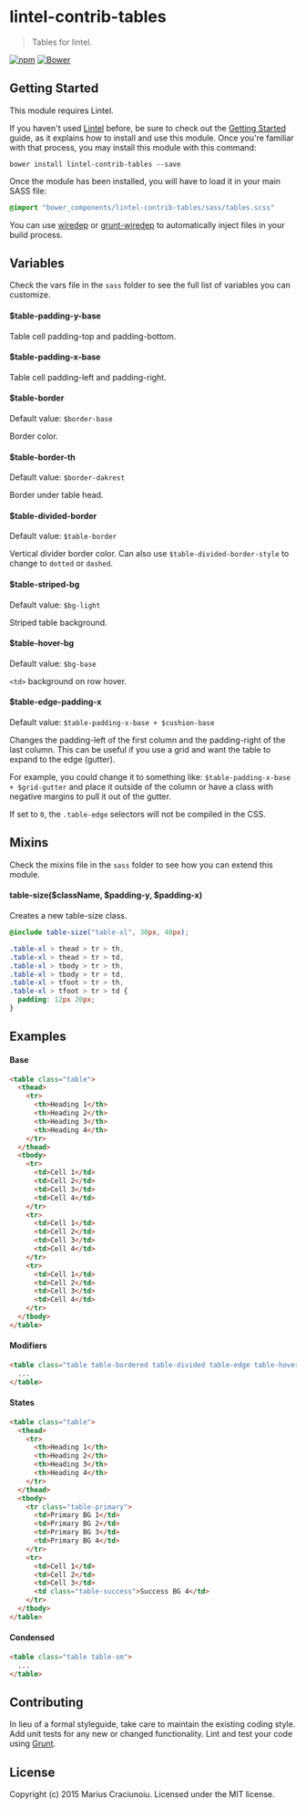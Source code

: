 lintel-contrib-tables
=====================

> Tables for lintel.

[![npm](https://img.shields.io/npm/v/lintel-contrib-tables.svg)](https://github.com/lintelio/lintel-contrib-tables)
[![Bower](https://img.shields.io/bower/v/lintel-contrib-tables.svg)](https://github.com/lintelio/lintel-contrib-tables)


## Getting Started
This module requires Lintel.

If you haven't used [Lintel](http://lintel.io/) before, be sure to check out the [Getting Started](http://lintel.io/getting-started) guide, as it explains how to install and use this module. Once you're familiar with that process, you may install this module with this command:

```shell
bower install lintel-contrib-tables --save
```

Once the module has been installed, you will have to load it in your main SASS file:

```scss
@import "bower_components/lintel-contrib-tables/sass/tables.scss"
```

You can use [wiredep](https://github.com/taptapship/wiredep) or [grunt-wiredep](https://github.com/stephenplusplus/grunt-wiredep) to automatically inject files in your build process.


## Variables
Check the vars file in the `sass` folder to see the full list of variables you can customize.

#### $table-padding-y-base
Table cell padding-top and padding-bottom.

#### $table-padding-x-base
Table cell padding-left and padding-right.

#### $table-border
Default value: `$border-base`  

Border color.

#### $table-border-th
Default value: `$border-dakrest`  

Border under table head.

#### $table-divided-border
Default value: `$table-border`  

Vertical divider border color. Can also use `$table-divided-border-style` to change to `dotted` or `dashed`.

#### $table-striped-bg
Default value: `$bg-light`  

Striped table background.

#### $table-hover-bg
Default value: `$bg-base`  

`<td>` background on row hover.


#### $table-edge-padding-x
Default value: `$table-padding-x-base + $cushion-base`  

Changes the padding-left of the first column and the padding-right of the last column. This can be useful if you use a grid and want the table to expand to the edge (gutter). 

For example, you could change it to something like: `$table-padding-x-base + $grid-gutter` and place it outside of the column or have a class with negative margins to pull it out of the gutter.

If set to `0`, the `.table-edge` selectors will not be compiled in the CSS.


## Mixins
Check the mixins file in the `sass` folder to see how you can extend this module.

#### table-size($className, $padding-y, $padding-x)
Creates a new table-size class.

```scss
@include table-size("table-xl", 30px, 40px);
```

```css
.table-xl > thead > tr > th, 
.table-xl > thead > tr > td, 
.table-xl > tbody > tr > th, 
.table-xl > tbody > tr > td, 
.table-xl > tfoot > tr > th, 
.table-xl > tfoot > tr > td {
  padding: 12px 20px;
}
```


## Examples

#### Base
```html
<table class="table">
  <thead>
    <tr>
      <th>Heading 1</th>
      <th>Heading 2</th>
      <th>Heading 3</th>
      <th>Heading 4</th>
    </tr>
  </thead>
  <tbody>
    <tr>
      <td>Cell 1</td>
      <td>Cell 2</td>
      <td>Cell 3</td>
      <td>Cell 4</td>
    </tr>
    <tr>
      <td>Cell 1</td>
      <td>Cell 2</td>
      <td>Cell 3</td>
      <td>Cell 4</td>
    </tr>
    <tr>
      <td>Cell 1</td>
      <td>Cell 2</td>
      <td>Cell 3</td>
      <td>Cell 4</td>
    </tr>
  </tbody>
</table>
```

#### Modifiers
```html
<table class="table table-bordered table-divided table-edge table-hover table-striped">
  ...
</table>
```

#### States
```html
<table class="table">
  <thead>
    <tr>
      <th>Heading 1</th>
      <th>Heading 2</th>
      <th>Heading 3</th>
      <th>Heading 4</th>
    </tr>
  </thead>
  <tbody>
    <tr class="table-primary">
      <td>Primary BG 1</td>
      <td>Primary BG 2</td>
      <td>Primary BG 3</td>
      <td>Primary BG 4</td>
    </tr>
    <tr>
      <td>Cell 1</td>
      <td>Cell 2</td>
      <td>Cell 3</td>
      <td class="table-success">Success BG 4</td>
    </tr>
  </tbody>
</table>
```

#### Condensed
```html
<table class="table table-sm">
  ...
</table>
```


## Contributing
In lieu of a formal styleguide, take care to maintain the existing coding style. Add unit tests for any new or changed functionality. Lint and test your code using [Grunt](http://gruntjs.com/).


## License
Copyright (c) 2015 Marius Craciunoiu. Licensed under the MIT license.
